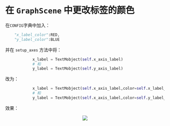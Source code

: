 # 在 `GraphScene` 中更改标签的颜色

在`CONFIG`字典中加入：
```python
    "x_label_color":RED,
    "y_label_color":BLUE
```
并在 `setup_axes` 方法中将：
```python
            x_label = TextMobject(self.x_axis_label)
            # 和
            y_label = TextMobject(self.y_axis_label)
```
改为：
```python
            x_label = TextMobject(self.x_axis_label,color=self.x_label_color)
            # 和
            y_label = TextMobject(self.x_axis_label,color=self.y_label_color)
```
效果：

<p align="center"><img src ="/English/6a_plots_2D/gifs/ChanceColorLabels.png" /></p>
